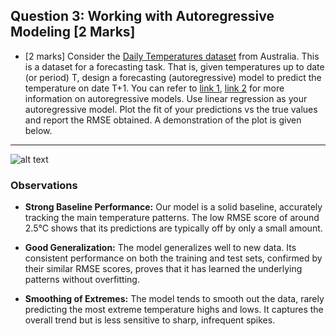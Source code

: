 ## Question 3: Working with Autoregressive Modeling [2 Marks]

* [2 marks] Consider the [Daily Temperatures dataset](https://raw.githubusercontent.com/jbrownlee/Datasets/master/daily-temperatures.csv) from Australia. This is a dataset for a forecasting task. That is, given temperatures up to date (or period) T, design a forecasting (autoregressive) model to predict the temperature on date T+1. You can refer to [link 1](https://en.wikipedia.org/wiki/Autoregressive_model), [link 2](https://machinelearningmastery.com/autoregression-models-time-series-forecasting-python/) for more information on autoregressive models. Use linear regression as your autoregressive model. Plot the fit of your predictions vs the true values and report the RMSE obtained. A demonstration of the plot is given below.

---
![alt text](image.png)


### Observations

* **Strong Baseline Performance:** Our model is a solid baseline, accurately tracking the main temperature patterns. The low RMSE score of around 2.5°C shows that its predictions are typically off by only a small amount.

* **Good Generalization:** The model generalizes well to new data. Its consistent performance on both the training and test sets, confirmed by their similar RMSE scores, proves that it has learned the underlying patterns without overfitting.

* **Smoothing of Extremes:** The model tends to smooth out the data, rarely predicting the most extreme temperature highs and lows. It captures the overall trend but is less sensitive to sharp, infrequent spikes.